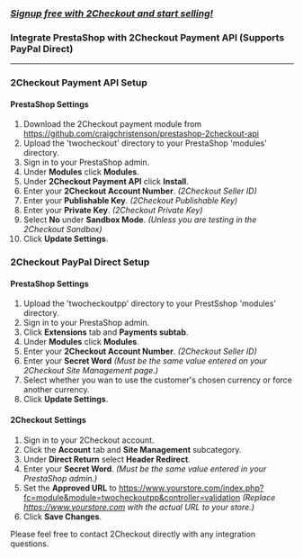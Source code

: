 ### _[Signup free with 2Checkout and start selling!](https://www.2checkout.com/referral?r=git2co)_

### Integrate PrestaShop with 2Checkout Payment API (Supports PayPal Direct)
----------------------------------------

### 2Checkout Payment API Setup

#### PrestaShop Settings

1. Download the 2Checkout payment module from https://github.com/craigchristenson/prestashop-2checkout-api
2. Upload the 'twocheckout' directory to your PrestaShop 'modules' directory.
3. Sign in to your PrestaShop admin.
4. Under **Modules** click **Modules**.
5. Under **2Checkout Payment API** click **Install**.
6. Enter your **2Checkout Account Number**. _(2Checkout Seller ID)_
7. Enter your **Publishable Key**. _(2Checkout Publishable Key)_
8. Enter your **Private Key**. _(2Checkout Private Key)_
9. Select **No** under **Sandbox Mode**. _(Unless you are testing in the 2Checkout Sandbox)_
10. Click **Update Settings**.



### 2Checkout PayPal Direct Setup

#### PrestaShop Settings

1. Upload the 'twocheckoutpp' directory to your PrestSshop 'modules' directory.
2. Sign in to your PrestaShop admin.
3. Click **Extensions** tab and **Payments subtab**.
4. Under **Modules** click **Modules**.
5. Enter your **2Checkout Account Number**. _(2Checkout Seller ID)_
6. Enter your **Secret Word** _(Must be the same value entered on your 2Checkout Site Management page.)_
7. Select whether you wan to use the customer's chosen currency or force another currency.
8. Click **Update Settings**.


#### 2Checkout Settings

1. Sign in to your 2Checkout account.
2. Click the **Account** tab and **Site Management** subcategory.
3. Under **Direct Return** select **Header Redirect**.
4. Enter your **Secret Word**. _(Must be the same value entered in your PrestaShop admin.)_
5. Set the **Approved URL** to https://www.yourstore.com/index.php?fc=module&module=twocheckoutpp&controller=validation _(Replace https://www.yourstore.com with the actual URL to your store.)_
6. Click **Save Changes**.

Please feel free to contact 2Checkout directly with any integration questions.
